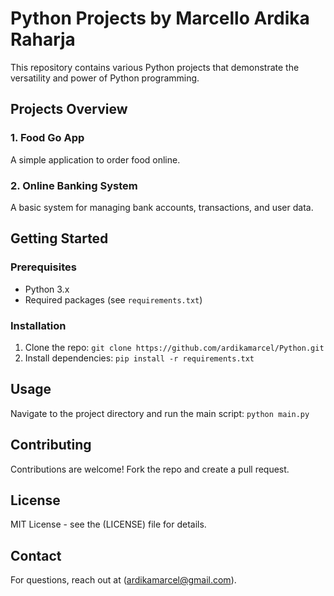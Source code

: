 # Python Projects by Marcello Ardika Raharja

This repository contains various Python projects that demonstrate the versatility and power of Python programming.

## Projects Overview

### 1. Food Go App
A simple application to order food online.

### 2. Online Banking System
A basic system for managing bank accounts, transactions, and user data.

## Getting Started

### Prerequisites
- Python 3.x
- Required packages (see `requirements.txt`)

### Installation
1. Clone the repo: `git clone https://github.com/ardikamarcel/Python.git`
2. Install dependencies: `pip install -r requirements.txt`

## Usage
Navigate to the project directory and run the main script: `python main.py`

## Contributing
Contributions are welcome! Fork the repo and create a pull request.

## License
MIT License - see the (LICENSE) file for details.

## Contact
For questions, reach out at (ardikamarcel@gmail.com).
